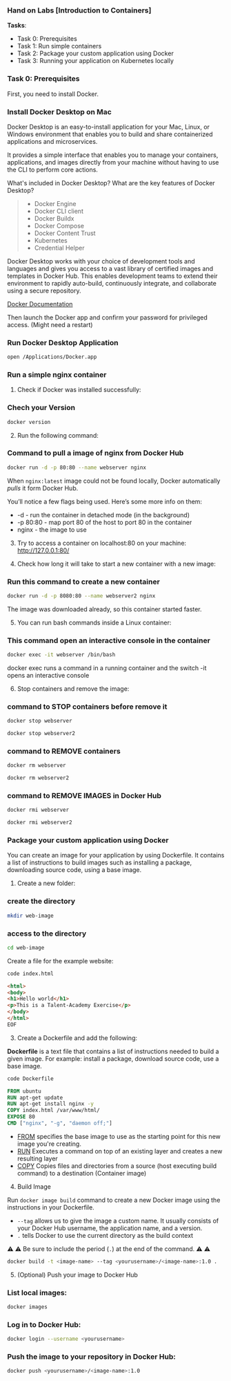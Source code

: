 ### Hand on Labs [Introduction to Containers]

**Tasks**:
- Task 0: Prerequisites
- Task 1: Run simple containers
- Task 2: Package your custom application using Docker
- Task 3: Running your application on Kubernetes locally

### Task 0: Prerequisites

First, you need to install Docker.

### Install Docker Desktop on Mac

Docker Desktop is an easy-to-install application for your Mac, Linux, or Windows environment 
that enables you to build and share containerized applications and microservices.

It provides a simple interface that enables you to manage your containers, applications, and 
images directly from your machine without having to use the CLI to perform core actions.

What's included in Docker Desktop?
What are the key features of Docker Desktop?
> - Docker Engine
> - Docker CLI client
> - Docker Buildx
> - Docker Compose
> - Docker Content Trust
> - Kubernetes
> - Credential Helper

Docker Desktop works with your choice of development tools and languages and gives you access 
to a vast library of certified images and templates in Docker Hub. This enables development teams 
to extend their environment to rapidly auto-build, continuously integrate, and collaborate using 
a secure repository.

[Docker Documentation](https://docs.docker.com/desktop/mac/install/)

Then launch the Docker app and confirm your password for privileged access. (Might need a restart)

### Run Docker Desktop Application
```bash
open /Applications/Docker.app
```

### Run a simple nginx container

1. Check if Docker was installed successfully:

### Chech your Version
```bash
docker version
```

2. Run the following command:

### Command to pull a image of nginx from Docker Hub
```bash
docker run -d -p 80:80 --name webserver nginx
```

When `nginx:latest` image could not be found locally, Docker automatically _pulls_ it form Docker Hub.

You’ll notice a few flags being used. Here’s some more info on them:

- -d - run the container in detached mode (in the background)
- -p 80:80 - map port 80 of the host to port 80 in the container
- nginx - the image to use


3. Try to access a container on localhost:80 on your machine: http://127.0.0.1:80/


4. Check how long it will take to start a new container with a new image:

### Run this command to create a new container
```bash
docker run -d -p 8080:80 --name webserver2 nginx
```

The image was downloaded already, so this container started faster.


5. You can run bash commands inside a Linux container:

### This command open an interactive console in the container
```bash
docker exec -it webserver /bin/bash
```

docker exec runs a command in a running container and the switch -it opens an interactive console

6. Stop containers and remove the image:

### command to STOP containers before remove it

```bash
docker stop webserver
```

```bash
docker stop webserver2
```

### command to REMOVE containers

```bash
docker rm webserver
```

```bash
docker rm webserver2
```

### command to REMOVE IMAGES in Docker Hub

```bash
docker rmi webserver
```

```bash
docker rmi webserver2
```

### Package your custom application using Docker

You can create an image for your application by using Dockerfile. It contains a list of instructions 
to build images such as installing a package, downloading source code, using a base image.

1. Create a new folder:

### create the directory
```bash
mkdir web-image
```

### access to the directory
```bash
cd web-image
```
Create a file for the example website:
```bash
code index.html
```
```html
<html>
<body>
<h1>Hello world</h1>
<p>This is a Talent-Academy Exercise</p>
</body>
</html>
EOF
```

3. Create a Dockerfile and add the following:

**Dockerfile** is a text file that contains a list of instructions needed to build a given image. For example: install a package, download source code, use a base image.

```bash
code Dockerfile
```

```dockerfile
FROM ubuntu
RUN apt-get update
RUN apt-get install nginx -y
COPY index.html /var/www/html/
EXPOSE 80
CMD ["nginx", "-g", "daemon off;"]
```

- [FROM](https://docs.docker.com/engine/reference/builder/#from) specifies the base image to use as the starting point for this new image you're creating.
- [RUN](https://docs.docker.com/engine/reference/builder/#run) Executes a command on top of an existing layer and creates a new resulting layer
- [COPY](https://docs.docker.com/engine/reference/builder/#copy) Copies files and directories from a source (host executing build command) to a destination (Container image)

4. Build Image

Run `docker image build` command to create a new Docker image using the instructions in your Dockerfile.

- `--tag` allows us to give the image a custom name. It usually consists of your Docker Hub username, the application name, and a version.
- `.` tells Docker to use the current directory as the build context

:warning: :warning: Be sure to include the period (`.`) at the end of the command. :warning: :warning:

```bash
docker build -t <image-name> --tag <yourusername>/<image-name>:1.0 .
```

5. (Optional) Push your image to Docker Hub

### List local images:
```bash
docker images
```

### Log in to Docker Hub:
```bash
docker login --username <yourusername>
```

### Push the image to your repository in Docker Hub:
```bash
docker push <yourusername>/<image-name>:1.0
```
